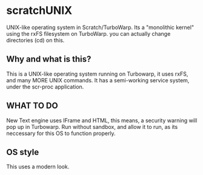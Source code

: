 # scratchUNIX
UNIX-like operating system in Scratch/TurboWarp. Its a "monolithic kernel" using the rxFS filesystem on TurboWarp. you can actually change directories (cd) on this.

## Why and what is this?
This is a UNIX-like operating system running on Turbowarp, it uses rxFS, and many MORE UNIX commands. It has a semi-working service system, under the scr-proc application.

## WHAT TO DO
New Text engine uses IFrame and HTML, this means, a security warning will pop up in Turbowarp. Run without sandbox, and allow it to run, as its neccessary for this OS to function properly.

## OS style
This uses a modern look.
